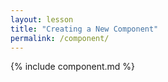 ```yaml
---
layout: lesson
title: "Creating a New Component"
permalink: /component/
---
```


{% include component.md %}
